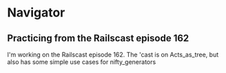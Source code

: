 Navigator
========

Practicing from the Railscast episode 162
----------------------------------------

I'm working on the Railscast episode 162.  The 'cast is on Acts_as_tree, but also has some simple use cases for nifty_generators